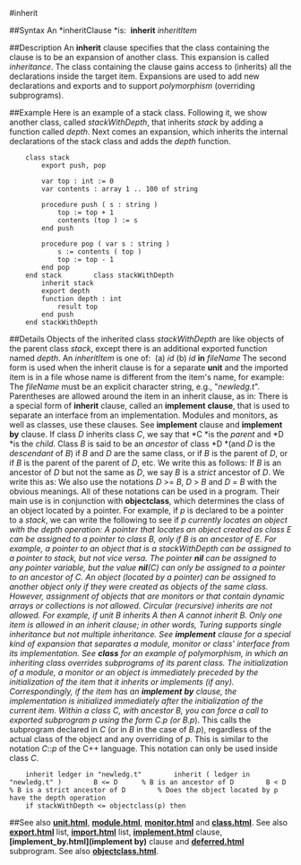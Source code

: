 
#inherit

##Syntax
An *inheritClause *is:
 **inherit** *inheritItem*



##Description
An **inherit** clause specifies that the class containing the clause is to be an expansion of another class. This expansion is called *inheritance*. The class containing the clause gains access to (inherits) all the declarations inside the target item. Expansions are used to add new declarations and exports and to support *polymorphism* (overriding subprograms).



##Example
Here is an example of a stack class. Following it, we show another class, called *stackWithDepth*, that inherits *stack* by adding a function called *depth*.
Next comes an expansion, which inherits the internal declarations of the stack class and adds the *depth* function.


        class stack
            export push, pop
        
            var top : int := 0
            var contents : array 1 .. 100 of string
        
            procedure push ( s : string )
                top := top + 1
                contents (top ) := s
            end push
        
            procedure pop ( var s : string )
                s := contents ( top )
                top := top - 1
            end pop
        end stack        class stackWithDepth
            inherit stack
            export depth
            function depth : int
                result top
            end push
        end stackWithDepth
##Details
Objects of the inherited class *stackWithDepth* are like objects of the parent class *stack*, except there is an additional exported function named *depth*.
An *inheritItem* is one of:
 (a) *id* (b) *id* **in** *fileName*
The second form is used when the inherit clause is for a separate **unit** and the imported item is in a file whose name is different from the item's name, for example:
The *fileName* must be an explicit character string, e.g., "*newledg.t*". Parentheses are allowed around the item in an inherit clause, as in:
There is a special form of **inherit** clause, called an **implement** **clause**, that is used to separate an interface from an implementation. Modules and monitors, as well as classes, use these clauses. See **implement** clause and **implement** **by** clause.
If class *D* inherits class *C*, we say that *C *is the *parent* and *D *is the *child*. Class *B* is said to be an *ancestor* of class *D *(and *D* is the *descendant* of *B*) if *B* and *D* are the same class, or if *B* is the parent of *D*, or if *B* is the parent of the parent of *D*, etc. We write this as follows:
If *B* is an ancestor of *D* but not the same as *D*, we say *B* is a *strict* ancestor of *D*. We write this as:
We also use the notations *D* >= *B*, *D* > *B* and *D* = *B* with the obvious meanings. All of these notations can be used in a program. Their main use is in conjunction with **objectclass**, which determines the class of an object located by a pointer. For example, if *p* is declared to be a pointer to a *stack*, we can write the following to see if *p *currently locates an object with the *depth* operation:
A pointer that locates an object created as class *E* can be assigned to a pointer to class *B*, only if *B* is an ancestor of *E*. For example, a pointer to an object that is a *stackWithDepth* can be assigned to a pointer to *stack*, but not vice versa. The pointer **nil** can be assigned to any pointer variable, but the value **nil**(*C*) can only be assigned to a pointer to an ancestor of C.
An object (located by a pointer) can be assigned to another object only if they were created as objects of the same class. However, assignment of objects that are monitors or that contain dynamic arrays or collections is not allowed.
Circular (recursive) inherits are not allowed. For example, if unit *B* inherits *A* then *A* cannot inherit *B*. Only one item is allowed in an inherit clause; in other words, Turing supports *single* inheritance but not *multiple* inheritance.
See **implement** clause for a special kind of expansion that separates a module, monitor or class' interface from its implementation. See **class** for an example of polymorphism, in which an inheriting class overrides subprograms of its parent class.
The initialization of a module, a monitor or an object is immediately preceded by the initialization of the item that it inherits or implements (if any). Correspondingly, if the item has an **implement** **by** clause, the implementation is initialized immediately after the initialization of the current item.
Within a class *C*, with ancestor *B*, you can force a call to exported subprogram *p* using the form *C.p* (or* B.p*). This calls the subprogram declared in *C* (or in *B* in the case of *B.p*), regardless of the actual class of the object and any overriding of *p*. This is similar to the notation *C*::*p* of the C++ language. This notation can only be used inside class *C*.


        inherit ledger in "newledg.t"        inherit ( ledger in "newledg.t" )        B <= D      % B is an ancestor of D        B < D       % B is a strict ancestor of D        % Does the object located by p have the depth operation
        if stackWithDepth <= objectclass(p) then
##See also
**[unit.html](unit)**, **[module.html](module)**, **[monitor.html](monitor)** and **[class.html](class)**. See also **[export.html](export)** list, **[import.html](import)** list, **[implement.html](implement)** clause, **[implement_by.html](implement by)** clause and **[deferred.html](deferred)** subprogram. See also **[objectclass.html](objectclass)**.



